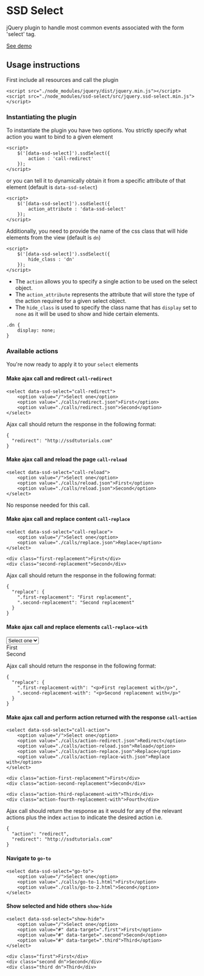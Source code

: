 # SSD Select
jQuery plugin to handle most common events associated with the form 'select' tag.

[See demo](http://ssd-select.ssdtutorials.com/)

## Usage instructions

First include all resources and call the plugin

```
<script src="./node_modules/jquery/dist/jquery.min.js"></script>
<script src="./node_modules/ssd-select/src/jquery.ssd-select.min.js"></script>
```

### Instantiating the plugin

To instantiate the plugin you have two options.
You strictly specify what action you want to bind to a given element

```
<script>
    $('[data-ssd-select]').ssdSelect({
        action : 'call-redirect'
    });
</script>
```

or you can tell it to dynamically obtain it from a specific attribute of that element (default is `data-ssd-select`)

```
<script>
    $('[data-ssd-select]').ssdSelect({
        action_attribute : 'data-ssd-select'
    });
</script>
```

Additionally, you need to provide the name of the css class that will hide elements from the view (default is `dn`)

```
<script>
    $('[data-ssd-select]').ssdSelect({
        hide_class : 'dn'
    });
</script>
```

- The `action` allows you to specify a single action to be used on the select object.
- The `action_attribute` represents the attribute that will store the type of the action required for a given select object.
- The `hide_class` is used to specify the class name that has `display` set to `none` as it will be used to show and hide certain elements.

```
.dn {
    display: none;
}
```

### Available actions

You're now ready to apply it to your `select` elements

#### Make ajax call and redirect `call-redirect`

```
<select data-ssd-select="call-redirect">
    <option value="/">Select one</option>
    <option value="./calls/redirect.json">First</option>
    <option value="./calls/redirect.json">Second</option>
</select>
```

Ajax call should return the response in the following format:

```
{
  "redirect": "http://ssdtutorials.com"
}
```

#### Make ajax call and reload the page `call-reload`

```
<select data-ssd-select="call-reload">
    <option value="/">Select one</option>
    <option value="./calls/reload.json">First</option>
    <option value="./calls/reload.json">Second</option>
</select>
```

No response needed for this call.

#### Make ajax call and replace content `call-replace`

```
<select data-ssd-select="call-replace">
    <option value="/">Select one</option>
    <option value="./calls/replace.json">Replace</option>
</select>

<div class="first-replacement">First</div>
<div class="second-replacement">Second</div>
```

Ajax call should return the response in the following format:

```
{
  "replace": {
    ".first-replacement": "First replacement",
    ".second-replacement": "Second replacement"
  }
}
```

#### Make ajax call and replace elements `call-replace-with`

<select data-ssd-select="call-replace-with">
    <option value="/">Select one</option>
    <option value="./calls/replace-with.json">Replace</option>
</select>

<div class="first-replacement-with">First</div>
<div class="second-replacement-with">Second</div>

Ajax call should return the response in the following format:

```
{
  "replace": {
    ".first-replacement-with": "<p>First replacement with</p>",
    ".second-replacement-with": "<p>Second replacement with</p>"
  }
}
```

#### Make ajax call and perform action returned with the response `call-action`

```
<select data-ssd-select="call-action">
    <option value="/">Select one</option>
    <option value="./calls/action-redirect.json">Redirect</option>
    <option value="./calls/action-reload.json">Reload</option>
    <option value="./calls/action-replace.json">Replace</option>
    <option value="./calls/action-replace-with.json">Replace with</option>
</select>

<div class="action-first-replacement">First</div>
<div class="action-second-replacement">Second</div>

<div class="action-third-replacement-with">Third</div>
<div class="action-fourth-replacement-with">Fourth</div>
```

Ajax call should return the response as it would for any of the relevant actions plus the index `action` to indicate the desired action i.e.

```
{
  "action": "redirect",
  "redirect": "http://ssdtutorials.com"
}
```


#### Navigate to `go-to`

```
<select data-ssd-select="go-to">
    <option value="/">Select one</option>
    <option value="./calls/go-to-1.html">First</option>
    <option value="./calls/go-to-2.html">Second</option>
</select>
```

#### Show selected and hide others `show-hide`

```
<select data-ssd-select="show-hide">
    <option value="/">Select one</option>
    <option value="#" data-target=".first">First</option>
    <option value="#" data-target=".second">Second</option>
    <option value="#" data-target=".third">Third</option>
</select>

<div class="first">First</div>
<div class="second dn">Second</div>
<div class="third dn">Third</div>
```